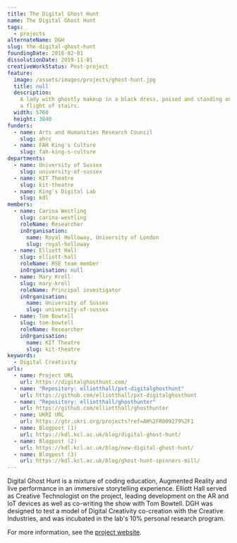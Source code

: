 ```yaml
---
title: The Digital Ghost Hunt
name: The Digital Ghost Hunt
tags:
  - projects
alternateName: DGH
slug: the-digital-ghost-hunt
foundingDate: 2018-02-01
dissolutionDate: 2019-11-01
creativeWorkStatus: Post-project
feature:
  image: /assets/images/projects/ghost-hunt.jpg
  title: null
  description:
    A lady with ghostly makeup in a black dress, poised and standing on
    a flight of stairs.
  width: 5760
  height: 3840
funders:
  - name: Arts and Humanities Research Council
    slug: ahrc
  - name: FAH King's Culture
    slug: fah-king-s-culture
departments:
  - name: University of Sussex
    slug: university-of-sussex
  - name: KIT Theatre
    slug: kit-theatre
  - name: King's Digital Lab
    slug: kdl
members:
  - name: Carina Westling
    slug: carina-westling
    roleName: Researcher
    inOrganisation:
      name: Royal Holloway, University of London
      slug: royal-holloway
  - name: Elliott Hall
    slug: elliott-hall
    roleName: RSE team member
    inOrganisation: null
  - name: Mary Krell
    slug: mary-krell
    roleName: Principal investigator
    inOrganisation:
      name: University of Sussex
      slug: university-of-sussex
  - name: Tom Bowtell
    slug: tom-bowtell
    roleName: Researcher
    inOrganisation:
      name: KIT Theatre
      slug: kit-theatre
keywords:
  - Digital Creativity
urls:
  - name: Project URL
    url: https://digitalghosthunt.com/
  - name: "Repository: elliotthall/pxt-digitalghosthunt"
    url: https://github.com/elliotthall/pxt-digitalghosthunt
  - name: "Repository: elliotthall/ghosthunter"
    url: https://github.com/elliotthall/ghosthunter
  - name: UKRI URL
    url: https://gtr.ukri.org/projects?ref=AH%2FR009279%2F1
  - name: Blogpost (1)
    url: https://kdl.kcl.ac.uk/blog/digital-ghost-hunt/
  - name: Blogpost (2)
    url: https://kdl.kcl.ac.uk/blog/new-digital-ghost-hunt/
  - name: Blogpost (3)
    url: https://kdl.kcl.ac.uk/blog/ghost-hunt-spinners-mill/
---
```


Digital Ghost Hunt is a mixture of coding education, Augmented Reality and live performance in an immersive storytelling experience.
Elliott Hall served as Creative Technologist on the project, leading development on the AR and IoT devices as well as co-writing the show with Tom Bowtell. DGH was designed to test a model of Digital Creativity co-creation with the Creative Industries, and was incubated in the lab's 10% personal research program.

For more information, see the [project website](https://digitalghosthunt.com).
